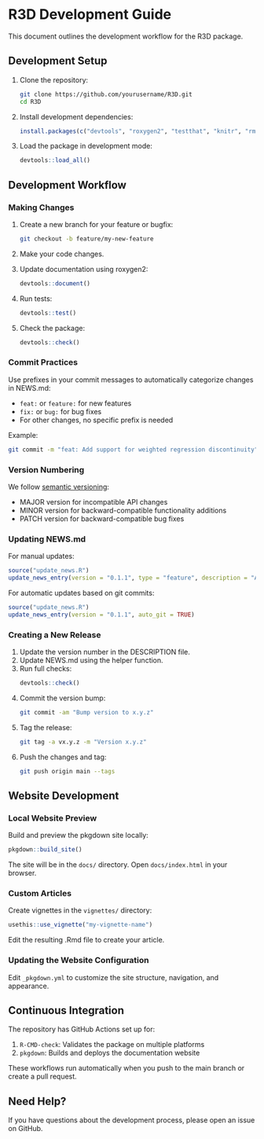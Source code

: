 # R3D Development Guide

This document outlines the development workflow for the R3D package.

## Development Setup

1. Clone the repository:
   ```bash
   git clone https://github.com/yourusername/R3D.git
   cd R3D
   ```

2. Install development dependencies:
   ```r
   install.packages(c("devtools", "roxygen2", "testthat", "knitr", "rmarkdown", "pkgdown", "git2r"))
   ```

3. Load the package in development mode:
   ```r
   devtools::load_all()
   ```

## Development Workflow

### Making Changes

1. Create a new branch for your feature or bugfix:
   ```bash
   git checkout -b feature/my-new-feature
   ```

2. Make your code changes.

3. Update documentation using roxygen2:
   ```r
   devtools::document()
   ```

4. Run tests:
   ```r
   devtools::test()
   ```

5. Check the package:
   ```r
   devtools::check()
   ```

### Commit Practices

Use prefixes in your commit messages to automatically categorize changes in NEWS.md:

- `feat:` or `feature:` for new features
- `fix:` or `bug:` for bug fixes
- For other changes, no specific prefix is needed

Example:
```bash
git commit -m "feat: Add support for weighted regression discontinuity"
```

### Version Numbering

We follow [semantic versioning](https://semver.org/):
- MAJOR version for incompatible API changes
- MINOR version for backward-compatible functionality additions
- PATCH version for backward-compatible bug fixes

### Updating NEWS.md

For manual updates:
```r
source("update_news.R")
update_news_entry(version = "0.1.1", type = "feature", description = "Added support for weighted data")
```

For automatic updates based on git commits:
```r
source("update_news.R")
update_news_entry(version = "0.1.1", auto_git = TRUE)
```

### Creating a New Release

1. Update the version number in the DESCRIPTION file.
2. Update NEWS.md using the helper function.
3. Run full checks:
   ```r
   devtools::check()
   ```
4. Commit the version bump:
   ```bash
   git commit -am "Bump version to x.y.z"
   ```
5. Tag the release:
   ```bash
   git tag -a vx.y.z -m "Version x.y.z"
   ```
6. Push the changes and tag:
   ```bash
   git push origin main --tags
   ```

## Website Development

### Local Website Preview

Build and preview the pkgdown site locally:
```r
pkgdown::build_site()
```

The site will be in the `docs/` directory. Open `docs/index.html` in your browser.

### Custom Articles

Create vignettes in the `vignettes/` directory:
```r
usethis::use_vignette("my-vignette-name")
```

Edit the resulting .Rmd file to create your article.

### Updating the Website Configuration

Edit `_pkgdown.yml` to customize the site structure, navigation, and appearance.

## Continuous Integration

The repository has GitHub Actions set up for:

1. `R-CMD-check`: Validates the package on multiple platforms
2. `pkgdown`: Builds and deploys the documentation website

These workflows run automatically when you push to the main branch or create a pull request.

## Need Help?

If you have questions about the development process, please open an issue on GitHub.